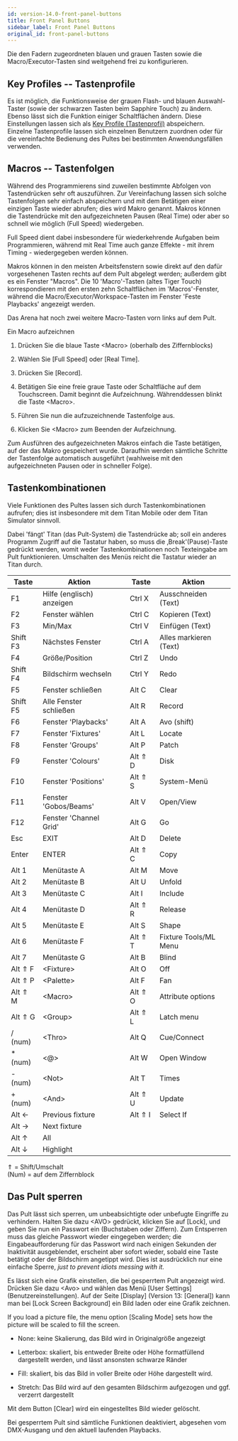 ```yaml
---
id: version-14.0-front-panel-buttons
title: Front Panel Buttons
sidebar_label: Front Panel Buttons
original_id: front-panel-buttons
---
```


Die den Fadern zugeordneten blauen und grauen Tasten sowie die
Macro/Executor-Tasten sind weitgehend frei zu konfigurieren.

Key Profiles -- Tastenprofile
-----------------------------

Es ist möglich, die Funktionsweise der grauen Flash- und blauen
Auswahl-Taster (sowie der schwarzen Tasten beim Sapphire Touch) zu
ändern. Ebenso lässt sich die Funktion einiger Schaltflächen ändern.
Diese Einstellungen lassen sich als [Key Profile (Tastenprofil)](../system-settings/key-profiles.md) abspeichern. Einzelne 
Tastenprofile lassen sich einzelnen Benutzern zuordnen oder für die 
vereinfachte Bedienung des Pultes bei bestimmten Anwendungsfällen verwenden.

Macros -- Tastenfolgen
----------------------

Während des Programmierens sind zuweilen bestimmte Abfolgen von
Tastendrücken sehr oft auszuführen. Zur Vereinfachung lassen sich solche
Tastenfolgen sehr einfach abspeichern und mit dem Betätigen einer
einzigen Taste wieder abrufen; dies wird Makro genannt. Makros können
die Tastendrücke mit den aufgezeichneten Pausen (Real Time) oder aber so
schnell wie möglich (Full Speed) wiedergeben.

Full Speed dient dabei insbesondere für wiederkehrende Aufgaben beim
Programmieren, während mit Real Time auch ganze Effekte - mit ihrem
Timing - wiedergegeben werden können.

Makros können in den meisten Arbeitsfenstern sowie direkt auf den dafür 
vorgesehenen Tasten rechts auf dem Pult abgelegt werden; außerdem gibt 
es ein Fenster "Macros". Die 10 'Macro'-Tasten (altes Tiger Touch) 
korrespondieren mit den ersten zehn Schaltflächen im 'Macros'-Fenster, 
während die Macro/Executor/Workspace-Tasten im Fenster 'Feste Playbacks' 
angezeigt werden.

Das Arena hat noch zwei weitere Macro-Tasten vorn links auf dem Pult.

Ein Macro aufzeichnen

1.  Drücken Sie die blaue Taste \<Macro\> (oberhalb des Ziffernblocks)

2.  Wählen Sie \[Full Speed\] oder \[Real Time\].

3.  Drücken Sie \[Record\].

4.  Betätigen Sie eine freie graue Taste oder Schaltfläche auf dem 
	Touchscreen. Damit beginnt die Aufzeichnung. Währenddessen blinkt die 
	Taste \<Macro\>.

5.  Führen Sie nun die aufzuzeichnende Tastenfolge aus.

6.  Klicken Sie \<Macro\> zum Beenden der Aufzeichnung.

Zum Ausführen des aufgezeichneten Makros einfach die Taste betätigen,
auf der das Makro gespeichert wurde. Daraufhin werden sämtliche Schritte
der Tastenfolge automatisch ausgeführt (wahlweise mit den
aufgezeichneten Pausen oder in schneller Folge).

Tastenkombinationen
-------------------

Viele Funktionen des Pultes lassen sich durch Tastenkombinationen
aufrufen; dies ist insbesondere mit dem Titan Mobile oder dem Titan
Simulator sinnvoll.

Dabei 'fängt' Titan (das Pult-System) die Tastendrücke ab; soll ein
anderes Programm Zugriff auf die Tastatur haben, so muss die
‚Break'(Pause)-Taste gedrückt werden, womit weder Tastenkombinationen
noch Texteingabe am Pult funktionieren. Umschalten des Menüs reicht die
Tastatur wieder an Titan durch.

Taste | Aktion | | Taste | Aktion
---|---|---|----|-----
  F1 	   |  Hilfe (englisch) anzeigen | |  Ctrl X   |  Ausschneiden (Text)
  F2       |  Fenster wählen            | |  Ctrl C   |  Kopieren (Text)
  F3       |  Min/Max		            | |  Ctrl V   |  Einfügen (Text)
  Shift F3 |  Nächstes Fenster          | |  Ctrl A   |  Alles markieren (Text)
  F4       |  Größe/Position		    | |  Ctrl Z   |  Undo
  Shift F4 |  Bildschirm wechseln       | |  Ctrl Y   |  Redo
  F5       |  Fenster schließen         | |  Alt C    |  Clear
  Shift F5 |  Alle Fenster schließen    | |  Alt R    |  Record 
  F6       |  Fenster 'Playbacks'       | |  Alt A    |  Avo (shift) 
  F7       |  Fenster 'Fixtures'  		| |  Alt L    |  Locate
  F8       |  Fenster 'Groups'    		| |  Alt P    |  Patch
  F9       |  Fenster 'Colours'   		| |  Alt ⇑ D  |  Disk
  F10      |  Fenster 'Positions' 		| |  Alt ⇑ S  |  System-Menü
  F11      |  Fenster 'Gobos/Beams'     | |  Alt V    |  Open/View
  F12      |  Fenster 'Channel Grid'    | |  Alt G    |  Go
  Esc      |  EXIT 			            | |  Alt D    |  Delete
  Enter    |  ENTER 	                | |  Alt ⇑ C  |  Copy
  Alt 1    |  Menütaste A               | |  Alt M    |  Move
  Alt 2    |  Menütaste B               | |  Alt U    |  Unfold
  Alt 3    |  Menütaste C               | |  Alt I    |  Include
  Alt 4    |  Menütaste D               | |  Alt ⇑ R  |  Release
  Alt 5    |  Menütaste E               | |  Alt S    |  Shape
  Alt 6    |  Menütaste F               | |  Alt ⇑ T  |  Fixture Tools/ML Menu
  Alt 7    |  Menütaste G               | |  Alt B    |  Blind
  Alt ⇑ F  |  \<Fixture\>               | |  Alt O    |  Off
  Alt ⇑ P  |  \<Palette\>               | |  Alt F    |  Fan
  Alt ⇑ M  |  \<Macro\>                 | |  Alt ⇑ O  |  Attribute options
  Alt ⇑ G  |  \<Group\>                 | |  Alt ⇑ L  |  Latch menu
  / (num)  |  \<Thro\>                  | |  Alt Q    |  Cue/Connect
  \* (num) |  \<@\>                     | |  Alt W    |  Open Window
  \- (num) |  \<Not\>                   | |  Alt T    |  Times
  \+ (num) |  \<And\>                   | |  Alt ⇑ U  |  Update
   Alt ←   |  Previous fixture    	    | |  Alt ⇑ I  |  Select If
   Alt →   |  Next fixture              | |           |  |
   Alt ↑   |  All                       | |           |  |
   Alt ↓   |  Highlight                 | |           |  |

⇑ = Shift/Umschalt\
(Num) = auf dem Ziffernblock

Das Pult sperren
----------------

Das Pult lässt sich sperren, um unbeabsichtigte oder unbefugte Eingriffe
zu verhindern. Halten Sie dazu \<AVO\> gedrückt, klicken Sie auf
\[Lock\], und geben Sie nun ein Passwort ein (Buchstaben oder Ziffern).
Zum Entsperren muss das gleiche Passwort wieder eingegeben werden; die
Eingabeaufforderung für das Passwort wird nach einigen Sekunden der
Inaktivität ausgeblendet, erscheint aber sofort wieder, sobald eine
Taste betätigt oder der Bildschirm angetippt wird. Dies ist ausdrücklich
nur eine einfache Sperre, *just to prevent idiots messing with it.*

Es lässt sich eine Grafik einstellen, die bei gesperrtem Pult angezeigt
wird. Drücken Sie dazu \<Avo\> und wählen das Menü \[User Settings\]
(Benutzereinstellungen). Auf der Seite \[Display\] (Version 13:  \[General\])
kann man bei \[Lock Screen Background\] ein Bild laden oder eine Grafik zeichnen.

If you load a picture file, the menu option \[Scaling Mode\] sets how
the picture will be scaled to fill the screen.

-   None: keine Skalierung, das Bild wird in Originalgröße angezeigt

-   Letterbox: skaliert, bis entweder Breite oder Höhe formatfüllend
    dargestellt werden, und lässt ansonsten schwarze Ränder

-   Fill: skaliert, bis das Bild in voller Breite oder Höhe dargestellt
    wird.

-   Stretch: Das Bild wird auf den gesamten Bildschirm aufgezogen und
    ggf. verzerrt dargestellt

Mit dem Button \[Clear\] wird ein eingestelltes Bild wieder gelöscht.

Bei gesperrtem Pult sind sämtliche Funktionen deaktiviert, abgesehen vom
DMX-Ausgang und den aktuell laufenden Playbacks.
